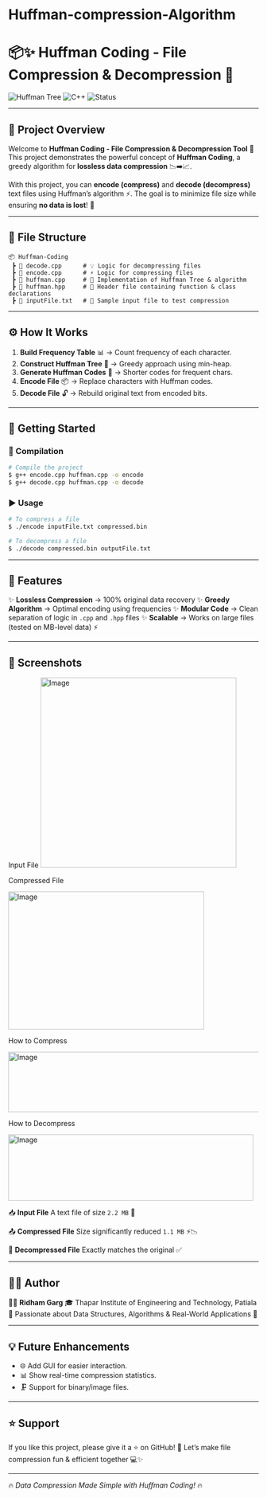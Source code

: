 # Huffman-compression-Algorithm

# 📦✨ Huffman Coding - File Compression & Decompression 🚀

![Huffman Tree](https://img.shields.io/badge/Data%20Structures-Huffman%20Coding-blue?style=for-the-badge)
![C++](https://img.shields.io/badge/Language-C++-brightgreen?style=for-the-badge)
![Status](https://img.shields.io/badge/Project-Completed-success?style=for-the-badge)

---

## 🌟 Project Overview

Welcome to **Huffman Coding - File Compression & Decompression Tool** 🎉
This project demonstrates the powerful concept of **Huffman Coding**, a greedy algorithm for **lossless data compression** 📉➡️📈.

With this project, you can **encode (compress)** and **decode (decompress)** text files using Huffman’s algorithm ⚡. The goal is to minimize file size while ensuring **no data is lost**! 🔐

---

## 📂 File Structure

```
📦 Huffman-Coding
 ┣ 📜 decode.cpp      # 💡 Logic for decompressing files
 ┣ 📜 encode.cpp      # ⚡ Logic for compressing files
 ┣ 📜 huffman.cpp     # 🧠 Implementation of Huffman Tree & algorithm
 ┣ 📜 huffman.hpp     # 📘 Header file containing function & class declarations
 ┣ 📜 inputFile.txt   # 📝 Sample input file to test compression
```

---

## ⚙️ How It Works

1. **Build Frequency Table** 📊 → Count frequency of each character.
2. **Construct Huffman Tree** 🌳 → Greedy approach using min-heap.
3. **Generate Huffman Codes** 🔢 → Shorter codes for frequent chars.
4. **Encode File** 📦 → Replace characters with Huffman codes.
5. **Decode File** 🔓 → Rebuild original text from encoded bits.

---

## 🚀 Getting Started

### 🔧 Compilation

```bash
# Compile the project
$ g++ encode.cpp huffman.cpp -o encode
$ g++ decode.cpp huffman.cpp -o decode
```

### ▶️ Usage

```bash
# To compress a file
$ ./encode inputFile.txt compressed.bin

# To decompress a file
$ ./decode compressed.bin outputFile.txt
```

---

## 🎯 Features

✨ **Lossless Compression** → 100% original data recovery
✨ **Greedy Algorithm** → Optimal encoding using frequencies
✨ **Modular Code** → Clean separation of logic in `.cpp` and `.hpp` files
✨ **Scalable** → Works on large files (tested on MB-level data) ⚡

---

## 📸 Screenshots
Input File
<img width="394" height="382" alt="Image" src="https://github.com/user-attachments/assets/829d5dd1-fde3-462c-9031-eb44de31b7e0" />

Compressed File

<img width="394" height="277" alt="Image" src="https://github.com/user-attachments/assets/b80d8660-86c0-406e-af72-0541b651ae38" />

How to Compress

<img width="524" height="121" alt="Image" src="https://github.com/user-attachments/assets/d0c56852-1c04-4a93-abad-5de0e0ca9f32" />

How to Decompress

<img width="493" height="133" alt="Image" src="https://github.com/user-attachments/assets/ae162327-930c-4d48-9ada-dd4a1c0db16d" />

📥 **Input File**
A text file of size `2.2 MB` 📝

📤 **Compressed File**
Size significantly reduced `1.1 MB` ⚡📉

📂 **Decompressed File**
Exactly matches the original ✅

---

## 🧑‍💻 Author

👨‍🎓 **Ridham Garg**
🎓 Thapar Institute of Engineering and Technology, Patiala
🌟 Passionate about Data Structures, Algorithms & Real-World Applications 🚀

---

## 💡 Future Enhancements

* 🌐 Add GUI for easier interaction.
* 📊 Show real-time compression statistics.
* 🗜️ Support for binary/image files.

---

## ⭐ Support

If you like this project, please give it a ⭐ on GitHub! 🌟
Let’s make file compression fun & efficient together 💻✨

---

🔥 *Data Compression Made Simple with Huffman Coding!* 🔥
